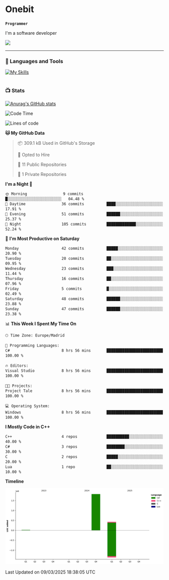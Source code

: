 # Onebit

**`Programmer`**

I'm a software developer

   ![](https://komarev.com/ghpvc/?username=onebit5&color=blueviolet)

---

### 🧰 Languages and Tools

[![My Skills](https://skillicons.dev/icons?i=cpp,c,cs,java,lua,unity,git,linux,github,discord,vscode,visualstudio)](https://skillicons.dev)
<br />

#

### 📺 Stats
[![Anurag's GitHub stats](https://github-readme-stats.vercel.app/api?username=onebit5&show_icons=true&theme=radical)](https://github.com/anuraghazra/github-readme-stats)                
<!--START_SECTION:waka-->
![Code Time](http://img.shields.io/badge/Code%20Time-130%20hrs%2024%20mins-blue)

![Lines of code](https://img.shields.io/badge/From%20Hello%20World%20I%27ve%20Written-2.3%20million%20lines%20of%20code-blue)

**🐱 My GitHub Data** 

> 📦 309.1 kB Used in GitHub's Storage 
 > 
> 💼 Opted to Hire
 > 
> 📜 11 Public Repositories 
 > 
> 🔑 1 Private Repositories 
 > 
**I'm a Night 🦉** 

```text
🌞 Morning                9 commits           █░░░░░░░░░░░░░░░░░░░░░░░░   04.48 % 
🌆 Daytime                36 commits          ████░░░░░░░░░░░░░░░░░░░░░   17.91 % 
🌃 Evening                51 commits          ██████░░░░░░░░░░░░░░░░░░░   25.37 % 
🌙 Night                  105 commits         █████████████░░░░░░░░░░░░   52.24 % 
```
📅 **I'm Most Productive on Saturday** 

```text
Monday                   42 commits          █████░░░░░░░░░░░░░░░░░░░░   20.90 % 
Tuesday                  20 commits          ██░░░░░░░░░░░░░░░░░░░░░░░   09.95 % 
Wednesday                23 commits          ███░░░░░░░░░░░░░░░░░░░░░░   11.44 % 
Thursday                 16 commits          ██░░░░░░░░░░░░░░░░░░░░░░░   07.96 % 
Friday                   5 commits           █░░░░░░░░░░░░░░░░░░░░░░░░   02.49 % 
Saturday                 48 commits          ██████░░░░░░░░░░░░░░░░░░░   23.88 % 
Sunday                   47 commits          ██████░░░░░░░░░░░░░░░░░░░   23.38 % 
```


📊 **This Week I Spent My Time On** 

```text
🕑︎ Time Zone: Europe/Madrid

💬 Programming Languages: 
C#                       8 hrs 56 mins       █████████████████████████   100.00 % 

🔥 Editors: 
Visual Studio            8 hrs 56 mins       █████████████████████████   100.00 % 

🐱‍💻 Projects: 
Project Tale             8 hrs 56 mins       █████████████████████████   100.00 % 

💻 Operating System: 
Windows                  8 hrs 56 mins       █████████████████████████   100.00 % 
```

**I Mostly Code in C++** 

```text
C++                      4 repos             ██████████░░░░░░░░░░░░░░░   40.00 % 
C#                       3 repos             ████████░░░░░░░░░░░░░░░░░   30.00 % 
C                        2 repos             █████░░░░░░░░░░░░░░░░░░░░   20.00 % 
Lua                      1 repo              ██░░░░░░░░░░░░░░░░░░░░░░░   10.00 % 
```



**Timeline**

![Lines of Code chart](https://raw.githubusercontent.com/Onebit5/Onebit5/main/assets/bar_graph.png)


 Last Updated on 09/03/2025 18:38:05 UTC
<!--END_SECTION:waka-->
